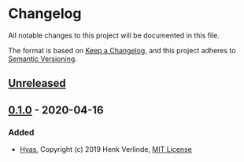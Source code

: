 # Changelog
All notable changes to this project will be documented in this file.

The format is based on [Keep a Changelog](https://keepachangelog.com/en/1.0.0/),
and this project adheres to [Semantic Versioning](https://semver.org/spec/v2.0.0.html).

## [Unreleased]

## [0.1.0] - 2020-04-16
### Added
- [Hyas](https://github.com/h-enk/hyas), Copyright (c) 2019 Henk Verlinde, [MIT License](https://github.com/h-enk/hyas/blob/master/LICENSE)

[Unreleased]: https://github.com/h-enk/doks/compare/v0.1.0...HEAD
[0.1.0]: https://github.com/h-enk/soks/releases/tag/v0.1.0
